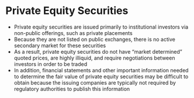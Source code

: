 # Private Equity Securities

- Private equity securities are issued primarily to institutional investors via non-public offerings, such as private placements
- Because they are not listed on public exchanges, there is no active secondary market for these securities
- As a result, private equity securities do not have “market determined” quoted prices, are highly illiquid, and require negotiations between investors in order to be traded
- In addition, financial statements and other important information needed to determine the fair value of private equity securities may be difficult to obtain because the issuing companies are typically not required by regulatory authorities to publish this information
